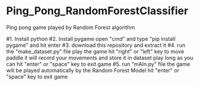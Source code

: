 # Ping_Pong_RandomForestClassifier
Ping pong game played by Random Forest algorithm


#1. Install python
#2. Install pygame
      open "cmd" and type "pip install pygame" and hit enter
#3. download this repository and extract it
#4. run the "make_dataset.py" file
      play the game
      hit "right" or "left" key to move paddle
      it will record your movements and store it in dataset
      play long as you can
      hit "enter" or "space" key to exit game
#5. run "mAIn.py" file
      the game will be played automatically by the Random Forest Model
      hit "enter" or "space" key to exit game
